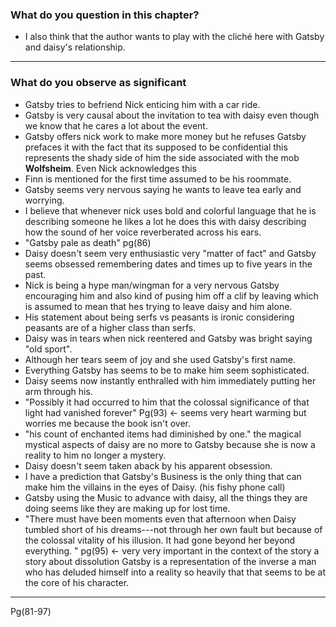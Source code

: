 
### What do you question in this chapter? 
- I also think that the author wants to play with the cliché here with Gatsby and daisy's relationship.

---

### What do you observe as significant
- Gatsby tries to befriend Nick enticing him with a car ride.
- Gatsby is very causal about the invitation to tea with daisy even though we know that he cares a lot about the event.
- Gatsby offers nick work to make more money but he refuses Gatsby prefaces it with the fact that its supposed to be confidential this represents the shady side of him the side associated with the mob **Wolfsheim**. Even Nick acknowledges this 
- Finn is mentioned for the first time assumed to be his roommate.
- Gatsby seems very nervous saying he wants to leave tea early and worrying.
- I believe that whenever nick uses bold and colorful language that he is describing someone he likes a lot he does this with daisy describing how the sound of her voice reverberated across his ears.
- "Gatsby pale as death" pg(86)
- Daisy doesn't seem very enthusiastic very "matter of fact" and Gatsby seems obsessed remembering dates and times up to five years in the past. 
- Nick is being a hype man/wingman for a very nervous Gatsby encouraging him and also kind of pusing him off a clif by leaving which is assumed to mean that hes trying to leave daisy and him alone.
- His statement about being serfs vs peasants is ironic considering peasants are of a higher class than serfs.
- Daisy was in  tears when nick reentered and Gatsby was bright saying "old sport".
- Although her tears seem of joy and she used Gatsby's first name.
- Everything Gatsby has seems to be to make him seem sophisticated. 
- Daisy seems now instantly enthralled with him immediately putting her arm through his.
- "Possibly it had occurred to him that the colossal significance of that light had vanished forever" Pg(93) $\leftarrow$ seems very heart warming but worries me because the book isn't over. 
- "his count of enchanted  items had diminished by one." the magical mystical aspects of daisy are no more to Gatsby because she is now a reality to him no longer a mystery.
- Daisy doesn't seem taken aback by his apparent obsession.
- I have a prediction that Gatsby's Business is the only thing that can make him the villains in the eyes of Daisy.  (his fishy phone call)
- Gatsby using the Music to advance with daisy, all the things they are doing seems like they are making up for lost time.
- "There must have been moments even that afternoon when Daisy tumbled short of his dreams---not through her own fault but because of the colossal vitality of his illusion. It had gone beyond her beyond everything. " pg(95) $\leftarrow$ very very important in the context of the story a story about dissolution Gatsby is a representation of the inverse a man who has deluded himself into a reality so heavily that that seems to be at the core of his character.

---
Pg(81-97)
